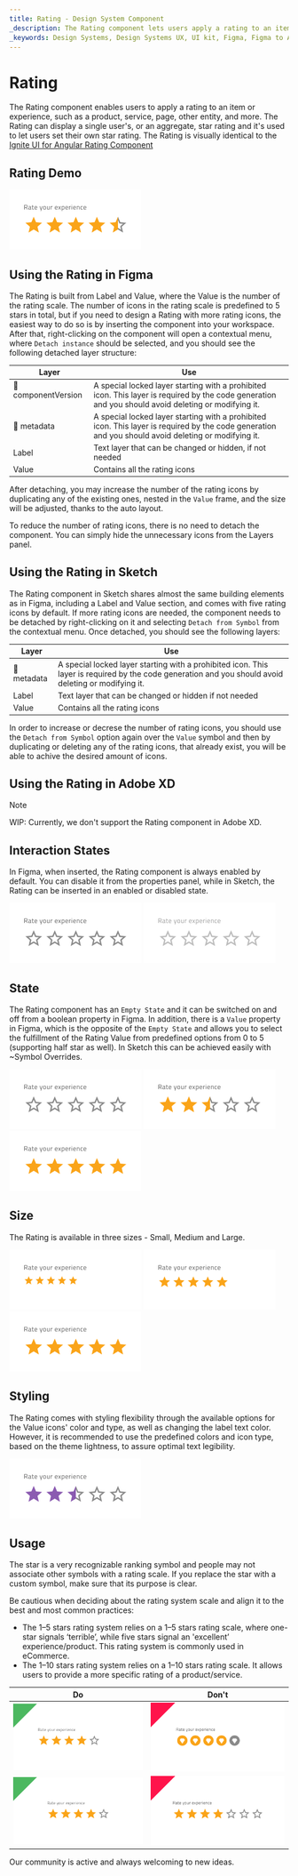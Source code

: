 ```yaml
---
title: Rating - Design System Component
_description: The Rating component lets users apply a rating to an item or experience, such as an image, a forum post, an item for sale in a marketplace, and more.
_keywords: Design Systems, Design Systems UX, UI kit, Figma, Figma to Angular, Export code from Figma, Figma to HTML, Figma UI kits, Sketch, Ignite UI for Angular, Sketch to Angular, Angular, Angular Design System, Export code from Sketch, Design Kits for Angular, Sketch HTML, Sketch to HTML, Sketch UI kits
---
```


# Rating

The Rating component enables users to apply a rating to an item or experience, such as a product, service, page, other entity, and more. The Rating can display a single user's, or an aggregate, star rating and it's used to let users set their own star rating. The Rating is visually identical to the [Ignite UI for Angular Rating Component](https://www.infragistics.com/products/ignite-ui-angular/angular/components/rating)

## Rating Demo

<img class="responsive-img" src="../images/rating_demo.png" srcset="../images/rating_demo@2x.png 2x" />

## Using the Rating in Figma

The Rating is built from Label and Value, where the Value is the number of the rating scale. The number of icons in the rating scale is predefined to 5 stars in total, but if you need to design a Rating with more rating icons, the easiest way to do so is by inserting the component into your workspace. After that, right-clicking on the component will open a contextual menu, where `Detach instance` should be selected, and you should see the following detached layer structure:

| Layer                        | Use                                                                                                                                                  |
| ---------------------------- | ---------------------------------------------------------------------------------------------------------------------------------------------------- |
| 🚫 componentVersion &nbsp; | A special locked layer starting with a prohibited icon. This layer is required by the code generation and you should avoid deleting or modifying it. |
| 🚫 metadata         | A special locked layer starting with a prohibited icon. This layer is required by the code generation and you should avoid deleting or modifying it. |
| Label              | Text layer that can be changed or hidden, if not needed                                                                                                              |
| Value              | Contains all the rating icons                                                                                                                 |

After detaching, you may increase the number of the rating icons by duplicating any of the existing ones, nested in the `Value` frame, and the size will be adjusted, thanks to the auto layout.

To reduce the number of rating icons, there is no need to detach the component. You can simply hide the unnecessary icons from the Layers panel.

## Using the Rating in Sketch

The Rating component in Sketch shares almost the same building elements as in Figma, including a Label and Value section, and comes with five rating icons by default. If more rating icons are needed, the component needs to be detached by right-clicking on it and selecting `Detach from Symbol` from the contextual menu. Once detached, you should see the following layers:

| Layer                        | Use                                                                                                                                                  |
| ---------------------------- | ---------------------------------------------------------------------------------------------------------------------------------------------------- |
| 🚫 metadata        | A special locked layer starting with a prohibited icon. This layer is required by the code generation and you should avoid deleting or modifying it.  |
| Label              | Text layer that can be changed or hidden if not needed                                                                                                                                                      |
| Value              | Contains all the rating icons                                                                                                                         |

In order to increase or decrese the number of rating icons, you should use the `Detach from Symbol` option again over the `Value` symbol and then by duplicating or deleting any of the rating icons, that already exist, you will be able to achive the desired amount of icons.

## Using the Rating in Adobe XD

> [!NOTE]
> WIP: Currently, we don't support the Rating component in Adobe XD.

## Interaction States

In Figma, when inserted, the Rating component is always enabled by default. You can disable it from the properties panel, while in Sketch, the Rating can be inserted in an enabled or disabled state.

<img class="responsive-img" src="../images/rating_enabled_empty-state.png" srcset="../images/rating_enabled_empty-state@2x.png 2x" />
<img class="responsive-img" src="../images/rating_disabled_empty-state.png" srcset="../images/rating_disabled_empty-state@2x.png 2x" />

## State

The Rating component has an `Empty State` and it can be switched on and off from a boolean property in Figma. In addition, there is a `Value` property in Figma, which is the opposite of the `Empty State` and allows you to select the fulfillment of the Rating Value from predefined options from 0 to 5 (supporting half star as well). In Sketch this can be achieved easily with ~Symbol Overrides.

<img class="responsive-img" src="../images/rating_enabled_empty-state.png" srcset="../images/rating_enabled_empty-state@2x.png 2x" />
<img class="responsive-img" src="../images/rating_value2.5.png" srcset="../images/rating_value2.5@2x.png 2x" />
<img class="responsive-img" src="../images/rating_value5.png" srcset="../images/rating_value5@2x.png 2x" />

## Size

The Rating is available in three sizes - Small, Medium and Large.

<img class="responsive-img" src="../images/rating_small.png" srcset="../images/rating_small@2x.png 2x" />
<img class="responsive-img" src="../images/rating_medium.png" srcset="../images/rating_medium@2x.png 2x" />
<img class="responsive-img" src="../images/rating_large.png" srcset="../images/rating_large@2x.png 2x" />

## Styling

The Rating comes with styling flexibility through the available options for the Value icons' color and type, as well as changing the label text color. However, it is recommended to use the predefined colors and icon type, based on the theme lightness, to assure optimal text legibility.

<img class="responsive-img" src="../images/rating_styling.png" srcset="../images/rating_styling@2x.png 2x" />

## Usage

The star is a very recognizable ranking symbol and people may not associate other symbols with a rating scale. If you replace the star with a custom symbol, make sure that its purpose is clear. 

Be cautious when deciding about the rating system scale and align it to the best and most common practices:
- The 1–5 stars rating system relies on a 1–5 stars rating scale, where one-star signals ‘terrible’, while five stars signal an 'excellent’ experience/product. This rating system is commonly used in eCommerce.
- The 1–10 stars rating system relies on a 1–10 stars rating scale. It allows users to provide a more specific rating of a product/service.

| Do                                                                           | Don't                                                                            |
| ---------------------------------------------------------------------------- | -------------------------------------------------------------------------------- |
| <img class="responsive-img" src="../images/rating_do1.png" srcset="../images/rating_do1@2x.png 2x" /> | <img class="responsive-img" src="../images/rating_dont1.png" srcset="../images/rating_dont1@2x.png 2x" /> |
| <img class="responsive-img" src="../images/rating_do2.png" srcset="../images/rating_do2@2x.png 2x" /> | <img class="responsive-img" src="../images/rating_dont2.png" srcset="../images/rating_dont2@2x.png 2x" /> |

Our community is active and always welcoming to new ideas.
